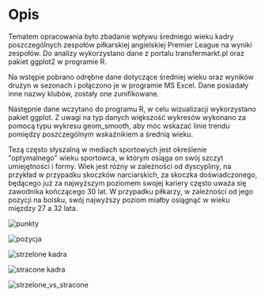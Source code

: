 # Opis

Tematem opracowania było zbadanie wpływu średniego wieku kadry poszczególnych zespołów piłkarskiej angielskiej Premier League na wyniki zespołów. 
Do analizy wykorzystano dane z portalu transfermarkt.pl oraz pakiet ggplot2 w programie R.

Na wstępie pobrano odrębne dane dotyczące średniej wieku oraz wyników drużyn w sezonach i połączono je w programie MS Excel. Dane posiadały inne nazwy klubów, zostały one zunifikowane.

Następnie dane wczytano do programu R, w celu wizualizacji wykorzystano pakiet ggplot. Z uwagi na typ danych większość wykresów wykonano za pomocą typu wykresu geom_smooth, aby móc wskazać linie trendu pomiędzy poszczególnym wskaźnikiem a średnią wieku.

Tezą często słyszalną w mediach sportowych jest określenie "optymalnego" wieku sportowca, w którym osiąga on swój szczyt umiejętności i formy. 
Wiek jest różny w zależności od dyscypliny, na przykład w przypadku skoczków narciarskich, za skoczka doświadczonego, będącego już za najwyższym poziomem swojej kariery często uważa się zawodnika kończącego 30 lat.
W przypadku piłkarzy, w zależności od jego pozycji na boisku, swój najwyższy poziom miałby osiągnąć w wieku mięzdzy 27 a 32 lata.




![punkty](https://github.com/PCzarnomysy/Portfolio/assets/136918183/042eedeb-6703-4e11-8aeb-8c6ed3e718b3)

![pozycja](https://github.com/PCzarnomysy/Portfolio/assets/136918183/8ce71418-5320-4d17-813b-8a06bb33233a)



![strzelone kadra](https://github.com/PCzarnomysy/Portfolio/assets/136918183/aaca9fb4-aa08-401f-8c1e-47604aabb942)

![stracone kadra](https://github.com/PCzarnomysy/Portfolio/assets/136918183/1bdccd72-d5e0-421c-8c1f-4516d944dd42)

![strzelone_vs_stracone](https://github.com/PCzarnomysy/Portfolio/assets/136918183/d2760046-1cda-46ad-8f9f-7582f137591c)


